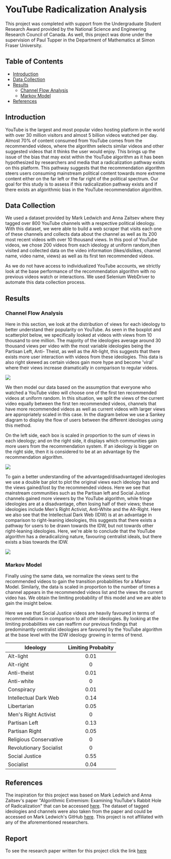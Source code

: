 # YouTube Radicalization Analysis
This project was completed with support from the Undergraduate Student Research Award provided by the National Science and Engineering Research Council of Canada. As well, this project was done under the supervision of Paul Tupper in the Department of Mathematics at Simon Fraser University.

## Table of Contents
- [Introduction](https://github.com/kaishuun/YouTube-Radicalization-Modelling/blob/master/README.md#introduction)
- [Data Collection](https://github.com/kaishuun/YouTube-Radicalization-Modelling/blob/master/README.md#data-collection)
- [Results](https://github.com/kaishuun/YouTube-Radicalization-Modelling/blob/master/README.md#results)
  - [Channel Flow Analysis](https://github.com/kaishuun/YouTube-Radicalization-Modelling/blob/master/README.md#channel-flow-analysis)
  - [Markov Model](https://github.com/kaishuun/YouTube-Radicalization-Modelling/blob/master/README.md#markov-model)
- [References](https://github.com/kaishuun/YouTube-Radicalization-Modelling/blob/master/README.md#references)


## Introduction 
YouTube is the largest and most popular video hosting platform in the world with over 30 million visitors and almost 5 billion videos watched per day. Almost 70% of content consumed from YouTube comes from the recommended videos, where the algorithm selects similar videos and other suggested videos that it thinks the user would enjoy. This brings up the issue of the bias that may exist within the YouTube algorithm as it has been hypothesized by researchers and media that a radicalization pathway exists on this platform. This pathway suggests that the recommendation algorithm steers users consuming mainstream political content towards more extreme content either on the far left or the far right of the political spectrum. Our goal for this study is to assess if this radicalization pathway exists and if there exists an algorithmic bias in the YouTube recommendation algorithm.


## Data Collection
We used a dataset provided by Mark Ledwich and Anna Zaitsev where they tagged over 800 YouTube channels with a respective political ideology. With this dataset, we were able to build a web scraper that visits each one of these channels and collects data about the channel as well as its 200 most recent videos with over 10 thousand views. In this pool of YouTube videos, we chose 200 videos from each ideology at uniform random,then visited and collected data on the video information (likes/dislikes, channel name, video name, views) as well as its first ten recommended videos.

As we do not have access to individualized YouTube accounts, we strictly look at the base performance of the recommendation algorithm with no previous videos watch or interactions.
We used Selenium WebDriver to automate this data collection process.

## Results

### Channel Flow Analysis
Here in this section, we look at the distribution of views for each ideology to better understand their popularity on YouTube. As seen in the boxplot and scatterplot below, we specifically looked at videos with views from 10 thousand to one million. The majority of the ideologies average around 30 thousand views per video with the most variable ideologies being the Partisan Left, Anti- Theist, as well as the Alt-light, this suggests that there exists more user interaction with videos from these ideologies. This data is also right skewed as certain videos gain more hype and become 'viral' where their views increase dramatically in comparison to regular videos. 

![](https://github.com/kaishuun/YouTube-Radicalization-Modelling/blob/master/Charts%20and%20Graphs/Ideology%20Subscriber.png)

We then model our data based on the assumption that everyone who watched a YouTube video will choose one of the first ten recommended videos at uniform random. In this situation, we split the views of the current video equally between the first ten recommended videos, channels that have more recommended videos as well as current videos with larger views are appropriately scaled in this case. In the diagram below we use a Sankey diagram to display the flow of users between the different ideologies using this method.

On the left side, each box is scaled in proportion to the sum of views in each ideology; and on the right side, it displays which communities gain more users from the recommendation system. If an ideology is bigger on the right side, then it is considered to be at an advantage by the recommendation algorithm.

![](https://github.com/kaishuun/YouTube-Radicalization-Modelling/blob/master/Charts%20and%20Graphs/Ideology%20Sankey%20Plot.PNG)

To gain a better understanding of the advantaged/disadvantaged ideologies we use a double bar plot to plot the original views each ideology has and the views gained/lost by the recommended videos. Here we see that mainstream communities such as the Partisan left and Social Justice channels gained more viewers by the YouTube algorithm, while fringe ideologies are at a disadvantage, often losing half of their views; these ideologies include Men's Right Activist, Anti-White and the Alt-Right. Here we also see that the Intellectual Dark Web (IDW) is at an advantage in comparison to right-leaning ideologies, this suggests that there exists a pathway for users to be drawn towards the IDW, but not towards other right-leaning ideologies. Here, we're able to conclude that the YouTube algorithm has a deradicalizing nature, favouring centralist ideals, but there exists a bias towards the IDW.

![](https://github.com/kaishuun/YouTube-Radicalization-Modelling/blob/master/Charts%20and%20Graphs/ideology%20user%20difference.png)

### Markov Model
Finally using the same data, we normalize the views sent to the recommended videos to gain the transition probabilities for a Markov Model. Similarly, the data is scaled in proportion to the number of times a channel appears in the recommended videos list and the views the current video has. We obtain the limiting probability of this model and we are able to gain the insight below. 

Here we see that Social Justice videos are heavily favoured in terms of recommendations in comparison to all other ideologies. By looking at the limiting probabilities we can reaffirm our previous findings that predominantly centralist ideologies are favoured by the YouTube algorithm at the base level with the IDW ideology growing in terms of trend. 

| Ideology   |      Limiting Probabity      | 
|----------|:-------------:|
| Alt-light | 0.01 | 
| Alt-right | 0 | 
| Anti-theist | 0.01 | 
| Anti-white | 0 | 
| Conspiracy | 0.01 | 
| Intellectual Dark Web | 0.14 | 
| Libertarian | 0.05 | 
| Men's Right Activist | 0 | 
| Partisan Left | 0.13 | 
| Partisan Right | 0.05 | 
| Religious Conservative | 0 | 
| Revolutionary Socialist | 0 | 
| Social Justice | 0.55 | 
| Socialist | 0.04 | 

## References

The inspiration for this project was based on Mark Ledwich and Anna Zaitsev's paper "Algorithmic Extremism: Examining YouTube's Rabbit Hole of Radicalization" that can be accessed [here](https://arxiv.org/abs/1912.11211).
The dataset of tagged ideologies and channels were also taken from the paper and could be accessed on Mark Ledwich's GitHub [here](https://github.com/markledwich2/Recfluence).
This project is not affiliated with any of the aforementioned researchers.

## Report
To see the research paper written for this project click the link [here](https://github.com/kaishuun/YouTube-Radicalization-Modelling/blob/master/Paper/Project%20Report.pdf)
